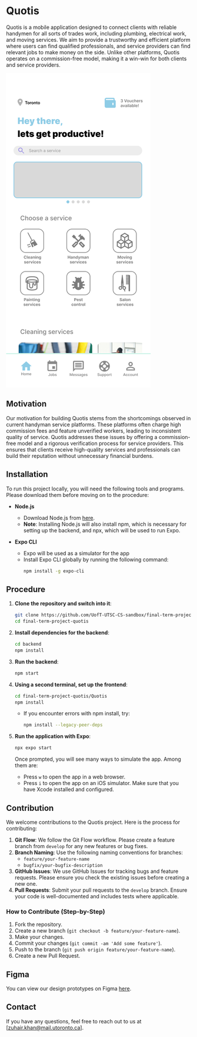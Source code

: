 # Quotis

Quotis is a mobile application designed to connect clients with reliable handymen for all sorts of trades work, including plumbing, electrical work, and moving services. We aim to provide a trustworthy and efficient platform where users can find qualified professionals, and service providers can find relevant jobs to make money on the side. Unlike other platforms, Quotis operates on a commission-free model, making it a win-win for both clients and service providers.

![Prototype Image](Quotis/assets/prototype.png)

## Motivation

Our motivation for building Quotis stems from the shortcomings observed in current handyman service platforms. These platforms often charge high commission fees and feature unverified workers, leading to inconsistent quality of service. Quotis addresses these issues by offering a commission-free model and a rigorous verification process for service providers. This ensures that clients receive high-quality services and professionals can build their reputation without unnecessary financial burdens.

## Installation

To run this project locally, you will need the following tools and programs. Please download them before moving on to the procedure:

- **Node.js**
   - Download Node.js from [here](https://nodejs.org/).
   - **Note**: Installing Node.js will also install npm, which is necessary for setting up the backend, and npx, which will be used to run Expo.

- **Expo CLI**
   - Expo will be used as a simulator for the app
   - Install Expo CLI globally by running the following command:
     ```bash
     npm install -g expo-cli
     ```

## Procedure

1. **Clone the repository and switch into it**:
   ```bash
   git clone https://github.com/UofT-UTSC-CS-sandbox/final-term-project-quotis.git
   cd final-term-project-quotis
   ```

2. **Install dependencies for the backend**:
   ```bash
   cd backend
   npm install
   ```

3. **Run the backend**:
   ```bash
   npm start
   ```

4. **Using a second terminal, set up the frontend**:
   ```bash
   cd final-term-project-quotis/Quotis
   npm install
   ```
   - If you encounter errors with npm install, try:
     ```bash
     npm install --legacy-peer-deps
     ```

5. **Run the application with Expo**:
   ```bash
   npx expo start
   ```

   Once prompted, you will see many ways to simulate the app. Among them are:
   - Press `w` to open the app in a web browser.
   - Press `i` to open the app on an iOS simulator. Make sure that you have Xcode installed and configured.
   

## Contribution
We welcome contributions to the Quotis project. Here is the process for contributing:

1. **Git Flow**: We follow the Git Flow workflow. Please create a feature branch from `develop` for any new features or bug fixes.
2. **Branch Naming**: Use the following naming conventions for branches:
   - `feature/your-feature-name`
   - `bugfix/your-bugfix-description`
3. **GitHub Issues**: We use GitHub Issues for tracking bugs and feature requests. Please ensure you check the existing issues before creating a new one.
4. **Pull Requests**: Submit your pull requests to the `develop` branch. Ensure your code is well-documented and includes tests where applicable.

### How to Contribute (Step-by-Step)
1. Fork the repository.
2. Create a new branch (`git checkout -b feature/your-feature-name`).
3. Make your changes.
4. Commit your changes (`git commit -am 'Add some feature'`).
5. Push to the branch (`git push origin feature/your-feature-name`).
6. Create a new Pull Request.

## Figma
You can view our design prototypes on Figma [here](https://www.figma.com/design/vIzRTsAe7sg3B0jtxXKOT5/Quotis?node-id=0-1&t=OyssGeP0pXk84fiP-1).


## Contact
If you have any questions, feel free to reach out to us at [zuhair.khan@mail.utoronto.ca].
